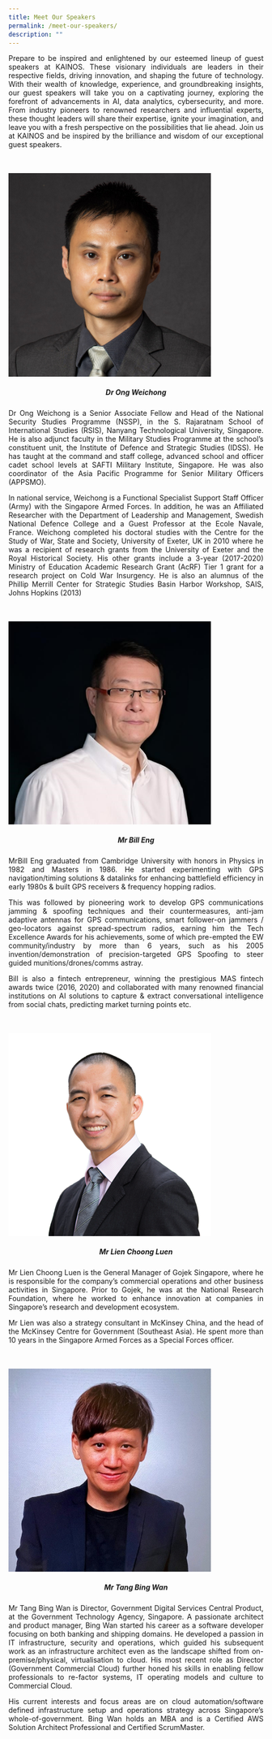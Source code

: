 ```yaml
---
title: Meet Our Speakers
permalink: /meet-our-speakers/
description: ""
---
```

<p style="text-align: justify;">Prepare to be inspired and enlightened by our esteemed lineup of guest speakers at KAINOS. These visionary individuals are leaders in their respective fields, driving innovation, and shaping the future of technology. With their wealth of knowledge, experience, and groundbreaking insights, our guest speakers will take you on a captivating journey, exploring the forefront of advancements in AI, data analytics, cybersecurity, and more. From industry pioneers to renowned researchers and influential experts, these thought leaders will share their expertise, ignite your imagination, and leave you with a fresh perspective on the possibilities that lie ahead. Join us at KAINOS and be inspired by the brilliance and wisdom of our exceptional guest speakers.</p>
<br>
<br>
<img style="width: 400px;" src="/images/Speakers/dr%20ong%20wei%20chong%20sq.jpg">
<h5 style="text-align: center;">Dr Ong Weichong</h5>
<p style="text-align: justify;">Dr Ong Weichong is a Senior Associate Fellow and Head of the National Security Studies Programme (NSSP), in the S. Rajaratnam School of International Studies (RSIS), Nanyang Technological University, Singapore. He is also adjunct faculty in the Military Studies Programme at the school’s constituent unit, the Institute of Defence and Strategic Studies (IDSS). He has taught at the command and staff college, advanced school and officer cadet school levels at SAFTI Military Institute, Singapore. He was also coordinator of the Asia Pacific Programme for Senior Military Officers (APPSMO). </p>
	
<p style="text-align: justify;">In national service, Weichong is a Functional Specialist Support Staff Officer (Army) with the Singapore Armed Forces. In addition, he was an Affiliated Researcher with the Department of Leadership and Management, Swedish National Defence College and a Guest Professor at the Ecole Navale, France. Weichong completed his doctoral studies with the Centre for the Study of War, State and Society, University of Exeter, UK in 2010 where he was a recipient of research grants from the University of Exeter and the Royal Historical Society. His other grants include a 3-year (2017-2020) Ministry of Education Academic Research Grant (AcRF) Tier 1 grant for a research project on Cold War Insurgency. He is also an alumnus of the Phillip Merrill Center for Strategic Studies Basin Harbor Workshop, SAIS, Johns Hopkins (2013)</p>
<br>
<br>
<img style="width: 400px;" src="/images/Speakers/bill%20eng.jpg">
<h5 style="text-align: center;">Mr Bill Eng</h5>
<p style="text-align: justify;">
MrBill Eng graduated from Cambridge University with honors in Physics in 1982 and Masters in 1986. He started experimenting with GPS navigation/timing solutions &amp; datalinks for enhancing battlefield efficiency in early 1980s &amp; built GPS receivers &amp; frequency hopping radios.</p>

<p style="text-align: justify;">This was followed by pioneering work to develop GPS communications jamming &amp; spoofing techniques and their countermeasures, anti-jam adaptive antennas for GPS communications, smart follower-on jammers / geo-locators against spread-spectrum radios, earning him the Tech Excellence Awards for his achievements, some of which pre-empted the EW community/industry by more than 6 years, such as his 2005 invention/demonstration of precision-targeted GPS Spoofing to steer guided munitions/drones/comms astray.</p>

<p style="text-align: justify;">Bill is also a fintech entrepreneur, winning the prestigious MAS fintech awards twice (2016, 2020) and collaborated with many renowned financial institutions on AI solutions to capture &amp; extract conversational intelligence from social chats, predicting market turning points etc.</p>
<br>
<br>
<img style="width: 400px;" src="/images/Speakers/lien%20choong%20luen.png">
<h5 style="text-align: center;">Mr Lien Choong Luen</h5>
<p style="text-align: justify;">Mr Lien Choong Luen is the General Manager of Gojek Singapore, where he is responsible for the company’s commercial operations and other business activities in Singapore. Prior to Gojek, he was at the National Research Foundation, where he worked to enhance innovation at companies in Singapore’s research and development ecosystem. </p>

<p style="text-align: justify;">Mr Lien was also a strategy consultant in McKinsey China, and the head of the McKinsey Centre for Government (Southeast Asia). He spent more than 10 years in the Singapore Armed Forces as a Special Forces officer. </p>
<br>
<br>
<img style="width: 400px;" src="/images/Speakers/tang%20bing%20wan.jpg">
<h5 style="text-align: center;">Mr Tang Bing Wan</h5>

<p style="text-align: justify;">Mr Tang Bing Wan is Director, Government Digital Services Central Product, at the Government Technology Agency, Singapore. A passionate architect and product manager, Bing Wan started his career as a software developer focusing on both banking and shipping domains. He developed a passion in IT infrastructure, security and operations, which guided his subsequent work as an infrastructure architect even as the landscape shifted from on-premise/physical, virtualisation to cloud. His most recent role as Director (Government Commercial Cloud) further honed his skills in enabling fellow professionals to re-factor systems, IT operating models and culture to Commercial Cloud. </p>

<p style="text-align: justify;">His current interests and focus areas are on cloud automation/software defined infrastructure setup and operations strategy across Singapore’s whole-of-government. Bing Wan holds an MBA and is a Certified AWS Solution Architect Professional and Certified ScrumMaster.</p>